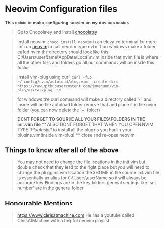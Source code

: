# Neovim Configuration files

This exists to make configuring neovim on my devices easier.
> Go to Chocolatey and install [chocolatey](https://chocolatey.org/install)

> Install neovim: ```choco install neovim``` in an elevated terminal
> for more info on [neovim](https://neovim.io/)
> to call neovim type nvim
> If on windows make a folder called nvim the directory should look like this: C:\Users\userName\AppData\Local\nvim
> inside that nvim file is where all the other files and folders go 
> all our commands will be inside this folder 

> install vim-plug using curl: ```curl -fLo ~/.config/nvim/autoload/plug.vim --create-dirs https://raw.githubusercontent.com/junegunn/vim-plug/master/plug.vim```

> for windows the curl command will make a directory called '\~' and inside will be the autoload folder remove that and place it in the nvim folder (you can now delete the '\~' folder)

> **DONT FORGET TO SOURCE ALL YOUR FILES\FOLDERS IN THE init.vim file**
> ** ALSO DONT FORGET THAT WHEN YOU OPEN NVIM TYPE *:PlugInstall* to install all the plugins you had in your plugins.vim(inside vim-plug) **
> close and re-open neovim
> 
## Things to know after all of the above
> You may not need to change the file locations in the init.vim but double check that they lead to the right place but you will need to change the pluggins.vim location
> the $HOME in the source init.vim file is essentially an alias for C:\Users\userName so it will always be accurate
> key Bindings are in the key folders
> general settings like 'set number' are in the general folder

## Honourable Mentions
>https://www.chrisatmachine.com He has a youtube called ChrisAtMachine with a helpful neovim playlist

